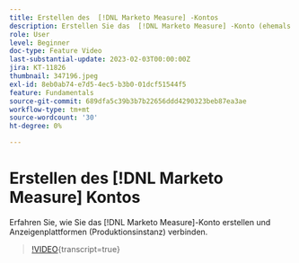 ```yaml
---
title: Erstellen des  [!DNL Marketo Measure] -Kontos
description: Erstellen Sie das  [!DNL Marketo Measure] -Konto (ehemals Bizible) und verbinden Sie Anzeigenplattformen (Produktionsinstanz).
role: User
level: Beginner
doc-type: Feature Video
last-substantial-update: 2023-02-03T00:00:00Z
jira: KT-11826
thumbnail: 347196.jpeg
exl-id: 8eb0ab74-e7d5-4ec5-b3b0-01dcf51544f5
feature: Fundamentals
source-git-commit: 689dfa5c39b3b7b22656ddd4290323beb87ea3ae
workflow-type: tm+mt
source-wordcount: '30'
ht-degree: 0%

---
```


# Erstellen des [!DNL Marketo Measure] Kontos

Erfahren Sie, wie Sie das [!DNL Marketo Measure]-Konto erstellen und Anzeigenplattformen (Produktionsinstanz) verbinden.

>[!VIDEO](https://video.tv.adobe.com/v/3431533/?learn=on&captions=ger){transcript=true}
